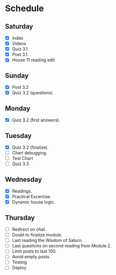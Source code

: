 # Schedule

## Saturday
* [X] Index
* [X] Videos
* [X] Quiz 3.1
* [X] Post 3.1
* [X] House 11 reading edit 

## Sunday
* [X] Post 3.2
* [X] Quiz 3.2 (questions)

## Monday 
* [X] Quiz 3.2 (first answers).

## Tuesday
* [X] Quiz 3.2 (finalize).
* [ ] Chart debugging.
* [ ] Test Chart
* [ ] Quiz 3.3

## Wednesday
* [X] Readings.
* [X] Practical Excercise.
* [X] Dynamic house logic. 

## Thursday
* [ ] Redirect on chat.
* [ ] Doubt to finalize module.
* [ ] Last reading the Wisdom of Saturn.
* [ ] Last questions on second reading from Module 2. 
* [ ] Limit posts to last 100.
* [ ] Avoid empty posts
* [ ] Testing
* [ ] Deploy
